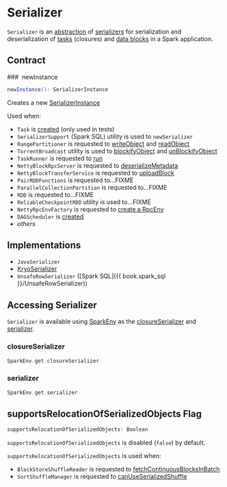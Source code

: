# Serializer

`Serializer` is an [abstraction](#contract) of [serializers](#implementations) for serialization and deserialization of [tasks](#SparkEnv-closureSerializer) (closures) and [data blocks](#SparkEnv-serializer) in a Spark application.

## Contract

### <span id="newInstance"> newInstance

```scala
newInstance(): SerializerInstance
```

Creates a new [SerializerInstance](SerializerInstance.md)

Used when:

* `Task` is [created](../scheduler/Task.md#serializedTaskMetrics) (only used in tests)
* `SerializerSupport` (Spark SQL) utility is used to `newSerializer`
* `RangePartitioner` is requested to [writeObject](../rdd/RangePartitioner.md#writeObject) and [readObject](../rdd/RangePartitioner.md#readObject)
* `TorrentBroadcast` utility is used to [blockifyObject](../core/TorrentBroadcast.md#blockifyObject) and [unBlockifyObject](../core/TorrentBroadcast.md#unBlockifyObject)
* `TaskRunner` is requested to [run](../executor/TaskRunner.md#run)
* `NettyBlockRpcServer` is requested to [deserializeMetadata](../storage/NettyBlockRpcServer.md#deserializeMetadata)
* `NettyBlockTransferService` is requested to [uploadBlock](../storage/NettyBlockTransferService.md#uploadBlock)
* `PairRDDFunctions` is requested to...FIXME
* `ParallelCollectionPartition` is requested to...FIXME
* `RDD` is requested to...FIXME
* `ReliableCheckpointRDD` utility is used to...FIXME
* `NettyRpcEnvFactory` is requested to [create a RpcEnv](../rpc/NettyRpcEnvFactory.md#create)
* `DAGScheduler` is [created](../scheduler/DAGScheduler.md#closureSerializer)
* _others_

## Implementations

* `JavaSerializer`
* [KryoSerializer](KryoSerializer.md)
* `UnsafeRowSerializer` ([Spark SQL]({{ book.spark_sql }}/UnsafeRowSerializer))

## Accessing Serializer

`Serializer` is available using [SparkEnv](../SparkEnv.md) as the [closureSerializer](../SparkEnv.md#closureSerializer) and [serializer](../SparkEnv.md#serializer).

### <span id="SparkEnv-closureSerializer"> closureSerializer

```scala
SparkEnv.get.closureSerializer
```

### <span id="SparkEnv-serializer"> serializer

```scala
SparkEnv.get.serializer
```

## <span id="supportsRelocationOfSerializedObjects"> supportsRelocationOfSerializedObjects Flag

```scala
supportsRelocationOfSerializedObjects: Boolean
```

`supportsRelocationOfSerializedObjects` is disabled (`false`) by default.

`supportsRelocationOfSerializedObjects` is used when:

* `BlockStoreShuffleReader` is requested to [fetchContinuousBlocksInBatch](../shuffle/BlockStoreShuffleReader.md#fetchContinuousBlocksInBatch)
* `SortShuffleManager` is requested to [canUseSerializedShuffle](../shuffle/SortShuffleManager.md#canUseSerializedShuffle)
